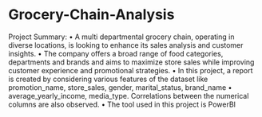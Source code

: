 # Grocery-Chain-Analysis
Project Summary:
•	A multi departmental grocery chain, operating in diverse locations, is looking to enhance its sales analysis and customer insights.
•	The company offers a broad range of food categories, departments and brands and aims to maximize store sales while improving customer experience and promotional strategies.
•	In this project, a report is created by considering various features of the dataset like promotion_name, store_sales, gender, marital_status, brand_name
•	average_yearly_income, media_type. Correlations between the numerical columns are also observed.
•	The tool used in this project is PowerBI


